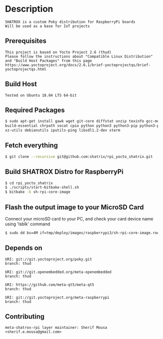 # Description
    SHATROX is a custom Poky distribution for RaspberryPi boards
    Will be used as a base for IoT projects

## Prerequisites
    This project is based on Yocto Project 2.6 (thud)
    Please follow the instructions about "Compatible Linux Distribution" and "Build Host Packages" from this page
    https://www.yoctoproject.org/docs/2.6.1/brief-yoctoprojectqs/brief-yoctoprojectqs.html

## Build Host
    Tested on Ubuntu 18.04 LTS 64-bit

## Required Packages
```bash
$ sudo apt-get install gawk wget git-core diffstat unzip texinfo gcc-multilib \
build-essential chrpath socat cpio python python3 python3-pip python3-pexpect \
xz-utils debianutils iputils-ping libsdl1.2-dev xterm
```

## Fetch everything
```bash
$ git clone --recursive git@github.com:shatrix/rpi_yocto_shatrix.git
```

## Build SHATROX Distro for RaspberryPi
```bash
$ cd rpi_yocto_shatrix
$ ./scripts/start-bitbake-shell.sh
$ bitbake -k sh-rpi-core-image
```

## Flash the output image to your MicroSD Card
Connect your microSD card to your PC, and check your card device name using 'lsblk' command
```bash
$ sudo dd bs=4M if=tmp/deploy/images/raspberrypi3/sh-rpi-core-image.rootfs.rpi-sdimg of=/dev/sdX conv=fsync status=progress
```

## Depends on
    URI: git://git.yoctoproject.org/poky.git
    branch: thud

    URI: git://git.openembedded.org/meta-openembedded
    branch: thud

    URI: https://github.com/meta-qt5/meta-qt5
    branch: thud

    URI: git://git.yoctoproject.org/meta-raspberrypi
    branch: thud


## Contributing
    meta-shatrox-rpi layer maintainer: Sherif Mousa <sherif.e.mousa@gmail.com>

